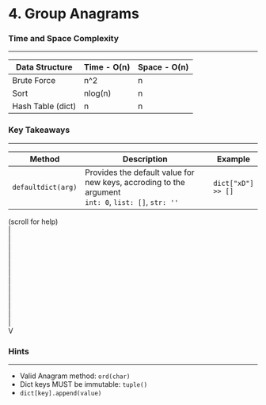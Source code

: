 # 4. Group Anagrams

### Time and Space Complexity
---
| Data Structure | Time - O(n) | Space - O(n) | 
|--- |--- |--- | 
| Brute Force | n^2 | n | 
| Sort | nlog(n) | n |
| Hash Table (dict) | n | n |

### Key Takeaways
---
| Method | Description | Example | 
|--- |--- |--- | 
| `defaultdict(arg)` | Provides the default value for new keys, accroding to the argument <br /> `int: 0`, `list: []`, `str: ''` | `dict["xD"]` <br /> `>> [] `| 

(scroll for help) <br />
| <br />
|<br />
|<br />
|<br />
|<br />
|<br />
|<br />
|<br />
|<br />
|<br />
|<br />
|<br />
V
 
### Hints
---
- Valid Anagram method: `ord(char)`
- Dict keys MUST be immutable: `tuple()`
- `dict[key].append(value)`
